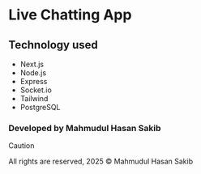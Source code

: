 # Live Chatting App

## Technology used

- Next.js
- Node.js
- Express
- Socket.io
- Tailwind
- PostgreSQL

### Developed by Mahmudul Hasan Sakib

> [!CAUTION]
> All rights are reserved, 2025 © Mahmudul Hasan Sakib
